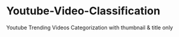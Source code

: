 # Youtube-Video-Classification
Youtube Trending Videos Categorization with thumbnail &amp; title only
